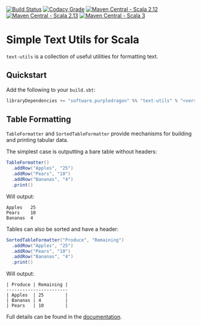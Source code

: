 [![Build Status](https://img.shields.io/github/actions/workflow/status/stringbean/text-utils/ci.yml)](https://github.com/stringbean/text-utils/actions/workflows/ci.yml)
[![Codacy Grade](https://img.shields.io/codacy/grade/7b07263adca449ee8e51133b87af5030.svg?label=codacy)](https://www.codacy.com/app/stringbean/text-utils)
[![Maven Central - Scala 2.12](https://img.shields.io/maven-central/v/software.purpledragon/text-utils_2.12.svg?label=scala%202.12)](https://search.maven.org/search?q=g:software.purpledragon%20a:text-utils_2.12)
[![Maven Central - Scala 2.13](https://img.shields.io/maven-central/v/software.purpledragon/text-utils_2.13.svg?label=scala%202.13)](https://search.maven.org/search?q=g:software.purpledragon%20a:text-utils_2.13)
[![Maven Central - Scala 3](https://img.shields.io/maven-central/v/software.purpledragon/text-utils_3.svg?label=scala%203)](https://search.maven.org/search?q=g:software.purpledragon%20a:text-utils_3)

# Simple Text Utils for Scala

`text-utils` is a collection of useful utilities for formatting text.

## Quickstart

Add the following to your `build.sbt`:

```scala
libraryDependencies += "software.purpledragon" %% "text-utils" % "<version>"
```

## Table Formatting

`TableFormatter` and `SortedTableFormatter` provide mechanisms for building and printing tabular data.

The simplest case is outputting a bare table without headers:

```scala
TableFormatter()
  .addRow("Apples", "25")
  .addRow("Pears", "10")
  .addRow("Bananas", "4")
  .print()
```

Will output:

```text
Apples   25
Pears    10
Bananas  4
```

Tables can also be sorted and have a header:

```scala
SortedTableFormatter("Produce", "Remaining")
  .addRow("Apples", "25")
  .addRow("Pears", "10")
  .addRow("Bananas", "4")
  .print()
```

Will output:

```text
| Produce | Remaining |
-----------------------
| Apples  | 25        |
| Bananas | 4         |
| Pears   | 10        |
```

Full details can be found in the [documentation](https://stringbean.github.io/text-utils/tables.html).
